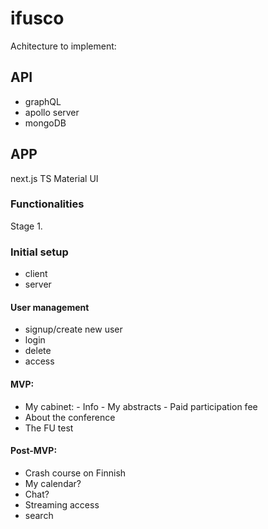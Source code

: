 # ifusco

Achitecture to implement:

## API

- graphQL
- apollo server
- mongoDB

## APP

next.js
TS
Material UI

### Functionalities

Stage 1.

### Initial setup

- client
- server

#### User management

- signup/create new user
- login
- delete
- access

#### MVP:

- My cabinet: - Info - My abstracts - Paid participation fee
- About the conference
- The FU test

#### Post-MVP:

- Crash course on Finnish
- My calendar?
- Chat?
- Streaming access
- search

